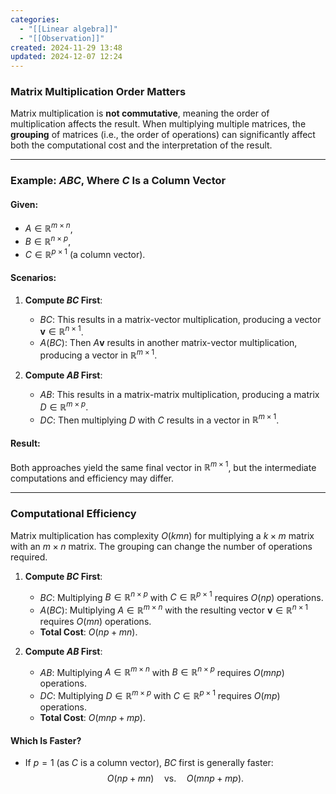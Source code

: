 ```yaml
---
categories:
  - "[[Linear algebra]]"
  - "[[Observation]]"
created: 2024-11-29 13:48
updated: 2024-12-07 12:24
---
```

### **Matrix Multiplication Order Matters**

Matrix multiplication is **not commutative**, meaning the order of multiplication affects the result. When multiplying multiple matrices, the **grouping** of matrices (i.e., the order of operations) can significantly affect both the computational cost and the interpretation of the result.

---

### **Example: $ABC$, Where $C$ Is a Column Vector**

#### **Given**:
- $A \in \mathbb{R}^{m \times n}$,
- $B \in \mathbb{R}^{n \times p}$,
- $C \in \mathbb{R}^{p \times 1}$ (a column vector).

#### **Scenarios**:

1. **Compute $BC$ First**:
   - $BC$: This results in a matrix-vector multiplication, producing a vector $\mathbf{v} \in \mathbb{R}^{n \times 1}$.
   - $A(BC)$: Then $A \mathbf{v}$ results in another matrix-vector multiplication, producing a vector in $\mathbb{R}^{m \times 1}$.

2. **Compute $AB$ First**:
   - $AB$: This results in a matrix-matrix multiplication, producing a matrix $D \in \mathbb{R}^{m \times p}$.
   - $D C$: Then multiplying $D$ with $C$ results in a vector in $\mathbb{R}^{m \times 1}$.

#### **Result**:
Both approaches yield the same final vector in $\mathbb{R}^{m \times 1}$, but the intermediate computations and efficiency may differ.

---

### **Computational Efficiency**

Matrix multiplication has complexity $O(kmn)$ for multiplying a $k \times m$ matrix with an $m \times n$ matrix. The grouping can change the number of operations required.

1. **Compute $BC$ First**:
   - $BC$: Multiplying $B \in \mathbb{R}^{n \times p}$ with $C \in \mathbb{R}^{p \times 1}$ requires $O(np)$ operations.
   - $A(BC)$: Multiplying $A \in \mathbb{R}^{m \times n}$ with the resulting vector $\mathbf{v} \in \mathbb{R}^{n \times 1}$ requires $O(mn)$ operations.
   - **Total Cost**: $O(np + mn)$.

2. **Compute $AB$ First**:
   - $AB$: Multiplying $A \in \mathbb{R}^{m \times n}$ with $B \in \mathbb{R}^{n \times p}$ requires $O(mnp)$ operations.
   - $D C$: Multiplying $D \in \mathbb{R}^{m \times p}$ with $C \in \mathbb{R}^{p \times 1}$ requires $O(mp)$ operations.
   - **Total Cost**: $O(mnp + mp)$.

#### **Which Is Faster?**
- If $p = 1$ (as $C$ is a column vector), $BC$ first is generally faster:
  $$
  O(np + mn) \quad \text{vs.} \quad O(mnp + mp).
  $$
